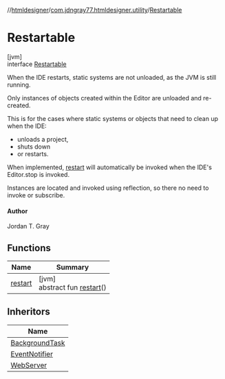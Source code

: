 //[htmldesigner](../../../index.md)/[com.jdngray77.htmldesigner.utility](../index.md)/[Restartable](index.md)

# Restartable

[jvm]\
interface [Restartable](index.md)

When the IDE restarts, static systems are not unloaded, as the JVM is still running.

Only instances of objects created within the Editor are unloaded and re-created.

This is for the cases where static systems or objects that need to clean up when the IDE:

- 
   unloads a project,
- 
   shuts down
- 
   or restarts.

When implemented, [restart](restart.md) will automatically be invoked when the IDE's Editor.stop is invoked.

Instances are located and invoked using reflection, so there no need to invoke or subscribe.

#### Author

Jordan T. Gray

## Functions

| Name | Summary |
|---|---|
| [restart](restart.md) | [jvm]<br>abstract fun [restart](restart.md)() |

## Inheritors

| Name |
|---|
| [BackgroundTask](../../com.jdngray77.htmldesigner.backend/-background-task/index.md) |
| [EventNotifier](../../com.jdngray77.htmldesigner.backend/-event-notifier/index.md) |
| [WebServer](../../com.jdngray77.htmldesigner.backend/-web-server/index.md) |
